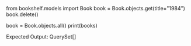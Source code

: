 from bookshelf.models import Book book = Book.objects.get(title="1984") book.delete()

book = Book.objects.all() print(books)

Expected Output: QuerySet[]